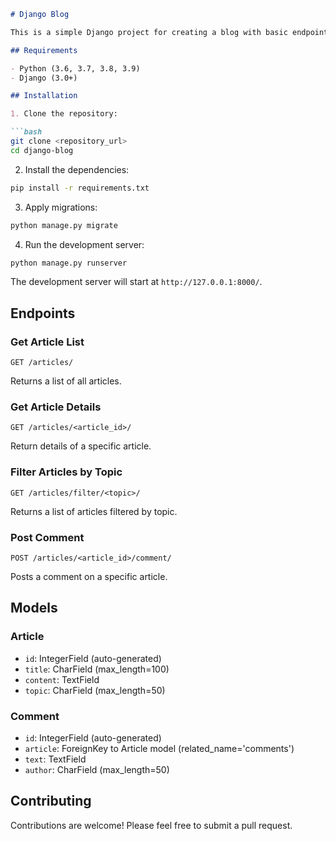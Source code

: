 ```markdown
# Django Blog

This is a simple Django project for creating a blog with basic endpoints to manage articles and comments.

## Requirements

- Python (3.6, 3.7, 3.8, 3.9)
- Django (3.0+)

## Installation

1. Clone the repository:

```bash
git clone <repository_url>
cd django-blog
```

2.  Install the dependencies:

```bash
pip install -r requirements.txt
```

3. Apply migrations:

```bash
python manage.py migrate
```

4. Run the development server:

```bash
python manage.py runserver
```

The development server will start at `http://127.0.0.1:8000/`.

## Endpoints

### Get Article List

```
GET /articles/
```

Returns a list of all articles.

### Get Article Details

```
GET /articles/<article_id>/
```

Return details of a specific article.

### Filter Articles by Topic

```
GET /articles/filter/<topic>/
```

Returns a list of articles filtered by topic.

### Post Comment

```
POST /articles/<article_id>/comment/
```

Posts a comment on a specific article.

## Models

### Article

- `id`: IntegerField (auto-generated)
- `title`: CharField (max_length=100)
- `content`: TextField
- `topic`: CharField (max_length=50)

### Comment

- `id`: IntegerField (auto-generated)
- `article`: ForeignKey to Article model (related_name='comments')
- `text`: TextField
- `author`: CharField (max_length=50)

## Contributing

Contributions are welcome! Please feel free to submit a pull request.
